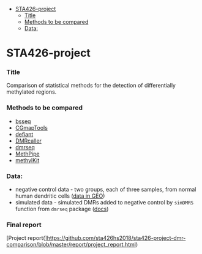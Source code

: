 <!-- START doctoc generated TOC please keep comment here to allow auto update -->
<!-- DON'T EDIT THIS SECTION, INSTEAD RE-RUN doctoc TO UPDATE -->


- [STA426-project](#sta426-project)
    - [Title](#title)
    - [Methods to be compared](#methods-to-be-compared)
    - [Data:](#data)

<!-- END doctoc generated TOC please keep comment here to allow auto update -->

# STA426-project

### Title
Comparison of statistical methods for the detection of differentially methylated regions.


### Methods to be compared

- [bsseq](https://bioconductor.org/packages/release/bioc/vignettes/bsseq/inst/doc/bsseq.html)
- [CGmapTools](https://cgmaptools.github.io/)
- [defiant](https://bmcbioinformatics.biomedcentral.com/articles/10.1186/s12859-018-2037-1)
- [DMRcaller](https://bioconductor.org/packages/release/bioc/html/DMRcaller.html)
- [dmrseq](https://academic.oup.com/biostatistics/advance-article/doi/10.1093/biostatistics/kxy007/4899074)
- [MethPipe](http://smithlabresearch.org/software/methpipe/)
- [methylKit](https://www.bioconductor.org/packages/devel/bioc/vignettes/methylKit/inst/doc/methylKit.html)


### Data:
- negative control data - two groups, each of three samples, from normal human dendritic cells ([data in GEO](https://www.ncbi.nlm.nih.gov/geo/query/acc.cgi?acc=GSE64177))
- simulated data - simulated DMRs added to negative control by `simDMRS` function from `dmrseq` package ([docs](https://bioconductor.org/packages/release/bioc/vignettes/dmrseq/inst/doc/dmrseq.html#6_simulating_dmrs))

### Final report
[Project report(]https://github.com/sta426hs2018/sta426-project-dmr-comparison/blob/master/report/project_report.html)
